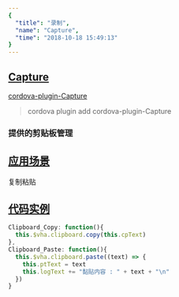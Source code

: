 ```yaml
---
{
  "title": "录制",
  "name": "Capture",
  "time": "2018-10-18 15:49:13"
}
---
```

<!-- ------------------------------------------- -->
<section id="Capture">

# **[Capture](#Capture)**

<p><a class="ui-r-npm" href="https://www.npmjs.com/package/cordova-plugin-Capture" target="_blank">cordova-plugin-Capture</a></p>

> cordova plugin add cordova-plugin-Capture

### 提供的剪贴板管理

</section>
<!-- ------------------------------------------- -->
<section id="Scenes">

## **[应用场景](#Scenes)**

复制粘贴

</section>
<!-- ------------------------------------------- -->
<section id="code">

## **[代码实例](#code)**

```javascript
Clipboard_Copy: function(){
  this.$vha.clipboard.copy(this.cpText)
},
Clipboard_Paste: function(){
  this.$vha.clipboard.paste((text) => {
    this.ptText = text
    this.logText += "黏贴内容 : " + text + "\n"
  })
}
```

</section>
<!-- ------------------------------------------- -->